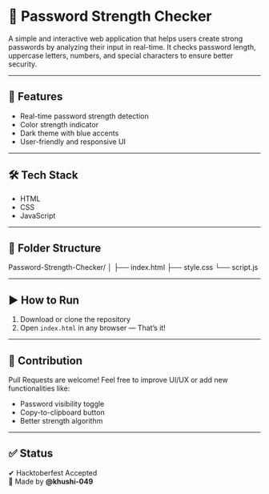 # 🔐 Password Strength Checker

A simple and interactive web application that helps users create strong passwords by analyzing their input in real-time. It checks password length, uppercase letters, numbers, and special characters to ensure better security.

---

## 🚀 Features
- Real-time password strength detection  
- Color strength indicator  
- Dark theme with blue accents  
- User-friendly and responsive UI 

---

## 🛠️ Tech Stack
- HTML
- CSS
- JavaScript

---

## 📂 Folder Structure

Password-Strength-Checker/
│
├── index.html
├── style.css
└── script.js


---

## ▶️ How to Run
1. Download or clone the repository
2. Open `index.html` in any browser — That’s it!

---

## 🤝 Contribution
Pull Requests are welcome! Feel free to improve UI/UX or add new functionalities like:
- Password visibility toggle
- Copy-to-clipboard button
- Better strength algorithm

---

## ✅ Status
✔ Hacktoberfest Accepted  
📌 Made by **@khushi-049**


